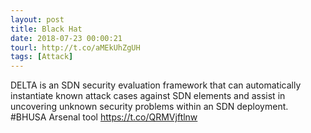 ```yaml
---
layout: post
title: Black Hat
date: 2018-07-23 00:00:21
tourl: http://t.co/aMEkUhZgUH
tags: [Attack]
---
```

DELTA is an SDN security evaluation framework that can automatically instantiate known attack cases against SDN elements and assist in uncovering unknown security problems within an SDN deployment. #BHUSA Arsenal tool https://t.co/QRMVjftlnw
